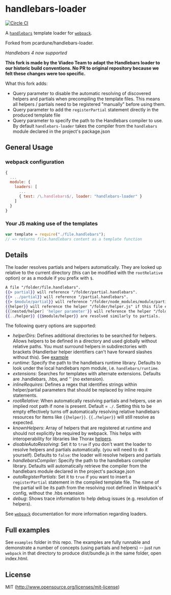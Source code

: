 # handlebars-loader

[![Circle CI](https://circleci.com/gh/viadeo/handlebars-loader.svg?style=svg)](https://circleci.com/gh/viadeo/handlebars-loader)

A [`handlebars`](http://handlebarsjs.com) template loader for [`webpack`](https://github.com/webpack/webpack).

Forked from pcardune/handlebars-loader.

*Handlebars 4 now supported*

**This fork is made by the Viadeo Team to adapt the Handlebars loader to our historic build conventions. No PR to original repository because we felt these changes were too specific.**

What this fork adds:
- Query parameter to disable the automatic resolving of discovered helpers and partials when precompiling the template files. This means all helpers / partials need to be registered "manually" before using them.
- Query parameter to add the `registerPartial` statement directly in the produced template file
- Query parameter to specify the path to the Handlebars compiler to use. By default `handlebars-loader` takes the compiler from the `handlebars` module declared in the project's package.json

## General Usage

### webpack configuration

```javascript
{
  ...
  module: {
    loaders: [
      ...
      { test: /\.handlebars$/, loader: "handlebars-loader" }
    ]
  }
}
```

### Your JS making use of the templates

```javascript
var template = require("./file.handlebars");
// => returns file.handlebars content as a template function
```

## Details

The loader resolves partials and helpers automatically. They are looked up relative to the current directory (this can be modified with the `rootRelative` option) or as a module if you prefix with `$`.

```handlebars
A file "/folder/file.handlebars".
{{> partial}} will reference "/folder/partial.handlebars".
{{> ../partial}} will reference "/partial.handlebars".
{{> $module/partial}} will reference "/folder/node_modules/module/partial.handlebars".
{{helper}} will reference the helper "/folder/helper.js" if this file exists.
{{[nested/helper] 'helper parameter'}} will reference the helper "/folder/nested/helper.js" if this file exists, passes 'helper parameter' as first parameter to helper.
{{../helper}} {{$module/helper}} are resolved similarly to partials.
```

The following query options are supported:
 - *helperDirs*: Defines additional directories to be searched for helpers. Allows helpers to be defined in a directory and used globally without relative paths. You must surround helpers in subdirectories with brackets (Handlerbar helper identifiers can't have forward slashes without this). See [example](https://github.com/altano/handlebars-loader/tree/master/examples/helperDirs)
 - *runtime*: Specify the path to the handlebars runtime library. Defaults to look under the local handlebars npm module, i.e. `handlebars/runtime`.
 - *extensions*: Searches for templates with alternate extensions. Defaults are .handlebars, .hbs, and '' (no extension).
 - *inlineRequires*: Defines a regex that identifies strings within helper/partial parameters that should be replaced by inline require statements.
 - *rootRelative*: When automatically resolving partials and helpers, use an implied root path if none is present. Default = `./`. Setting this to be empty effectively turns off automatically resolving relative handlebars resources for items like `{{helper}}`. `{{./helper}}` will still resolve as expected.
 - *knownHelpers*: Array of helpers that are registered at runtime and should not explicitly be required by webpack. This helps with interoperability for libraries like Thorax [helpers](http://thoraxjs.org/api.html#template-helpers).
 - *disableAutoResolving*: Set it to `true` if you don't want the loader to resolve helpers and partials automatically. (you will need to do it yourself). Defaults to `false`: the loader will resolve helpers and partials
 - *handlebarsCompiler*: Specify the path to the handlebars compiler library. Defaults will automatically retrieve the compiler from the handlebars module declared in the project's package.json
 - *autoRegisterPartials*: Set it to `true` if you want to insert a `registerPartial` statement in the compiled template file. The name of the partial will be its path from the resolving root defined in Webpack's config, without the .hbs extension
 - *debug*: Shows trace information to help debug issues (e.g. resolution of helpers).

See [`webpack`](https://github.com/webpack/webpack) documentation for more information regarding loaders.

## Full examples

See `examples` folder in this repo. The examples are fully runnable and demonstrate a number of concepts (using partials and helpers) -- just run `webpack` in that directory to produce dist/bundle.js in the same folder, open index.html.

## License

MIT (http://www.opensource.org/licenses/mit-license)
